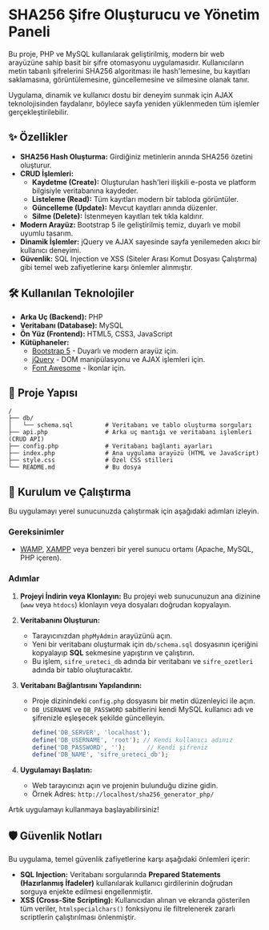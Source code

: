 # SHA256 Şifre Oluşturucu ve Yönetim Paneli

Bu proje, PHP ve MySQL kullanılarak geliştirilmiş, modern bir web arayüzüne sahip basit bir şifre otomasyonu uygulamasıdır. Kullanıcıların metin tabanlı şifrelerini SHA256 algoritması ile hash'lemesine, bu kayıtları saklamasına, görüntülemesine, güncellemesine ve silmesine olanak tanır.

Uygulama, dinamik ve kullanıcı dostu bir deneyim sunmak için AJAX teknolojisinden faydalanır, böylece sayfa yeniden yüklenmeden tüm işlemler gerçekleştirilebilir.

## ✨ Özellikler

- **SHA256 Hash Oluşturma:** Girdiğiniz metinlerin anında SHA256 özetini oluşturur.
- **CRUD İşlemleri:**
    - **Kaydetme (Create):** Oluşturulan hash'leri ilişkili e-posta ve platform bilgisiyle veritabanına kaydeder.
    - **Listeleme (Read):** Tüm kayıtları modern bir tabloda görüntüler.
    - **Güncelleme (Update):** Mevcut kayıtları anında düzenler.
    - **Silme (Delete):** İstenmeyen kayıtları tek tıkla kaldırır.
- **Modern Arayüz:** Bootstrap 5 ile geliştirilmiş temiz, duyarlı ve mobil uyumlu tasarım.
- **Dinamik İşlemler:** jQuery ve AJAX sayesinde sayfa yenilemeden akıcı bir kullanıcı deneyimi.
- **Güvenlik:** SQL Injection ve XSS (Siteler Arası Komut Dosyası Çalıştırma) gibi temel web zafiyetlerine karşı önlemler alınmıştır.

## 🛠️ Kullanılan Teknolojiler

- **Arka Uç (Backend):** PHP
- **Veritabanı (Database):** MySQL
- **Ön Yüz (Frontend):** HTML5, CSS3, JavaScript
- **Kütüphaneler:**
    - [Bootstrap 5](https://getbootstrap.com/) - Duyarlı ve modern arayüz için.
    - [jQuery](https://jquery.com/) - DOM manipülasyonu ve AJAX işlemleri için.
    - [Font Awesome](https://fontawesome.com/) - İkonlar için.

## 📂 Proje Yapısı

```
/
├── db/
│   └── schema.sql         # Veritabanı ve tablo oluşturma sorguları
├── api.php                # Arka uç mantığı ve veritabanı işlemleri (CRUD API)
├── config.php             # Veritabanı bağlantı ayarları
├── index.php              # Ana uygulama arayüzü (HTML ve JavaScript)
├── style.css              # Özel CSS stilleri
└── README.md              # Bu dosya
```

## 🚀 Kurulum ve Çalıştırma

Bu uygulamayı yerel sunucunuzda çalıştırmak için aşağıdaki adımları izleyin.

### Gereksinimler

- [WAMP](https://www.wampserver.com/en/), [XAMPP](https://www.apachefriends.org/index.html) veya benzeri bir yerel sunucu ortamı (Apache, MySQL, PHP içeren).

### Adımlar

1.  **Projeyi İndirin veya Klonlayın:**
    Bu projeyi web sunucunuzun ana dizinine (`www` veya `htdocs`) klonlayın veya dosyaları doğrudan kopyalayın.

2.  **Veritabanını Oluşturun:**
    - Tarayıcınızdan `phpMyAdmin` arayüzünü açın.
    - Yeni bir veritabanı oluşturmak için `db/schema.sql` dosyasının içeriğini kopyalayıp **SQL** sekmesine yapıştırın ve çalıştırın.
    - Bu işlem, `sifre_ureteci_db` adında bir veritabanı ve `sifre_ozetleri` adında bir tablo oluşturacaktır.

3.  **Veritabanı Bağlantısını Yapılandırın:**
    - Proje dizinindeki `config.php` dosyasını bir metin düzenleyici ile açın.
    - `DB_USERNAME` ve `DB_PASSWORD` sabitlerini kendi MySQL kullanıcı adı ve şifrenizle eşleşecek şekilde güncelleyin.
      ```php
      define('DB_SERVER', 'localhost');
      define('DB_USERNAME', 'root'); // Kendi kullanıcı adınız
      define('DB_PASSWORD', '');      // Kendi şifreniz
      define('DB_NAME', 'sifre_ureteci_db');
      ```

4.  **Uygulamayı Başlatın:**
    - Web tarayıcınızı açın ve projenin bulunduğu dizine gidin.
    - Örnek Adres: `http://localhost/sha256_generator_php/`

Artık uygulamayı kullanmaya başlayabilirsiniz!

## 🛡️ Güvenlik Notları

Bu uygulama, temel güvenlik zafiyetlerine karşı aşağıdaki önlemleri içerir:

- **SQL Injection:** Veritabanı sorgularında **Prepared Statements (Hazırlanmış İfadeler)** kullanılarak kullanıcı girdilerinin doğrudan sorguya enjekte edilmesi engellenmiştir.
- **XSS (Cross-Site Scripting):** Kullanıcıdan alınan ve ekranda gösterilen tüm veriler, `htmlspecialchars()` fonksiyonu ile filtrelenerek zararlı scriptlerin çalıştırılması önlenmiştir.
